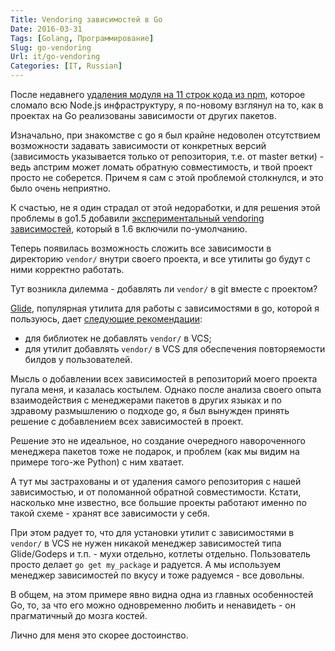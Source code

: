 ```yaml
---
Title: Vendoring зависимостей в Go
Date: 2016-03-31
Tags: [Golang, Программирование]
Slug: go-vendoring
Url: it/go-vendoring
Categories: [IT, Russian]
---
```


После недавнего [удаления модуля на 11 строк кода из npm](http://www.opennet.ru/opennews/art.shtml?num=44104),
которое сломало всю Node.js инфраструктуру, я по-новому взглянул на то,
как в проектах на Go реализованы зависимости от других пакетов.

Изначально, при знакомстве с go я был крайне недоволен отсутствием возможности задавать зависимости
от конкретных версий (зависимость указывается только от репозитория, т.е. от master ветки) -
ведь апстрим может ломать обратную совместимость, и твой проект просто не соберется.
Причем я сам с этой проблемой столкнулся, и это было очень неприятно.

К счастью, не я один страдал от этой недоработки, и для решения этой проблемы в go1.5 добавили
[экспериментальный vendoring зависимостей](https://docs.google.com/document/d/1Bz5-UB7g2uPBdOx-rw5t9MxJwkfpx90cqG9AFL0JAYo),
который в 1.6 включили по-умолчанию.

Теперь появилась возможность сложить все зависимости в директорию `vendor/`
внутри своего проекта, и все утилиты go будут с ними корректно работать.

Тут возникла дилемма - добавлять ли `vendor/` в git вместе с проектом?

[Glide](http://glide.sh), популярная утилита для работы с зависимостями в go,
которой я пользуюсь, дает [следующие рекомендации](https://glide.readthedocs.org/en/latest/vendor/#recommendations):

* для библиотек не добавлять `vendor/` в VCS;
* для утилит добавлять `vendor/` в VCS для обеспечения повторяемости билдов у пользователей.

Мысль о добавлении всех зависимостей в репозиторий моего проекта пугала меня,
и казалась костылем. Однако после анализа своего опыта взаимодействия с менеджерами пакетов
в других языках и по здравому размышлению о подходе go, я был вынужден принять
решение с добавлением всех зависимостей в проект.

Решение это не идеальное, но создание очередного навороченного менеджера пакетов
тоже не подарок, и проблем (как мы видим на примере того-же Python) с ним хватает.

А тут мы застрахованы и от удаления самого репозитория с нашей зависимостью,
и от поломанной обратной совместимости. Кстати, насколько мне известно, все большие
проекты работают именно по такой схеме - хранят все зависимости у себя.

При этом радует то, что для установки утилит с зависимостями в `vendor/` в VCS
не нужен никакой менеджер зависимостей типа Glide/Godeps и т.п. - мухи отдельно,
котлеты отдельно. Пользователь просто делает `go get my_package` и радуется.
А мы используем менеджер зависимостей по вкусу и тоже радуемся - все довольны.

В общем, на этом примере явно видна одна из главных особенностей Go, то, за что его можно
одновременно любить и ненавидеть - он прагматичный до мозга костей.

Лично для меня это скорее достоинство.
